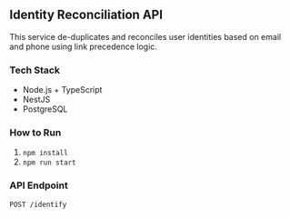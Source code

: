 ## Identity Reconciliation API

This service de-duplicates and reconciles user identities based on email and phone using link precedence logic.

### Tech Stack
- Node.js + TypeScript
- NestJS
- PostgreSQL

### How to Run
1. `npm install`
2. `npm run start`

### API Endpoint
`POST /identify`
